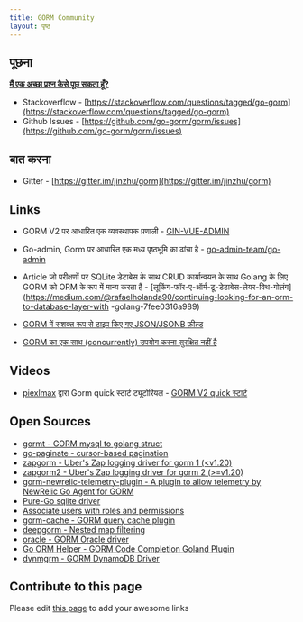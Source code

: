 ```yaml
---
title: GORM Community
layout: पृष्ठ
---
```


## पूछना

**[मैं एक अच्छा प्रश्न कैसे पूछ सकता हूँ?](https://stackoverflow.com/help/how-to-ask)**

* Stackoverflow - [https://stackoverflow.com/questions/tagged/go-gorm](https://stackoverflow.com/questions/tagged/go-gorm)
* Github Issues - [https://github.com/go-gorm/gorm/issues](https://github.com/go-gorm/gorm/issues)

## बात करना

* Gitter - [https://gitter.im/jinzhu/gorm](https://gitter.im/jinzhu/gorm)

## Links

* GORM V2 पर आधारित एक व्यवस्थापक प्रणाली - [GIN-VUE-ADMIN](https://github.com/flipped-aurora/gin-vue-admin)

* Go-admin, Gorm पर आधारित एक मध्य पृष्ठभूमि का ढांचा है - [go-admin-team/go-admin](https://github.com/go-admin-team/go-admin)

* Article जो परीक्षणों पर SQLite डेटाबेस के साथ CRUD कार्यान्वयन के साथ Golang के लिए GORM को ORM के रूप में मान्य करता है - [लूकिंग-फॉर-ए-ऑर्म-टू-डेटाबेस-लेयर-विथ-गोलंग](https://medium.com/@rafaelholanda90/continuing-looking-for-an-orm-to-database-layer-with -golang-7fee0316a989)

* [GORM में सशक्त रूप से टाइप किए गए JSON/JSONB फ़ील्ड](https://www.terminateandstayresident.com/2022-07-13/orm-json)

* [GORM का एक साथ (concurrently) उपयोग करना सुरक्षित नहीं है](https://zhuanlan.zhihu.com/p/556065676)

## Videos

* [piexlmax](https://github.com/piexlmax) द्वारा Gorm quick स्टार्ट ट्यूटोरियल - [GORM V2 quick स्टार्ट](https://www.bilibili.com/video/BV1E64y1472a#reply5032293079)

## Open Sources

* [gormt - GORM mysql to golang struct](https://github.com/xxjwxc/gormt)
* [go-paginate - cursor-based pagination](https://github.com/raphaelvigee/go-paginate)
* [zapgorm - Uber's Zap logging driver for gorm 1 (<v1.20)](https://github.com/moul/zapgorm)
* [zapgorm2 - Uber's Zap logging driver for gorm 2 (>=v1.20)](https://github.com/moul/zapgorm2)
* [gorm-newrelic-telemetry-plugin - A plugin to allow telemetry by NewRelic Go Agent for GORM](https://github.com/rafaelhl/gorm-newrelic-telemetry-plugin)
* [Pure-Go sqlite driver](https://github.com/glebarez/sqlite)
* [Associate users with roles and permissions](https://github.com/Permify/permify-gorm)
* [gorm-cache - GORM query cache plugin](https://github.com/liyuan1125/gorm-cache)
* [deepgorm - Nested map filtering](https://github.com/survivorbat/gorm-deep-filtering)
* [oracle - GORM Oracle driver](https://github.com/CengSin/oracle)
* [Go ORM Helper - GORM Code Completion Goland Plugin](https://github.com/maiqingqiang/go-orm-helper)
* [dynmgrm - GORM DynamoDB Driver](https://github.com/miyamo2/dynmgrm)

## <span id="contribute">Contribute to this page</span>

Please edit [this page](https://github.com/go-gorm/gorm.io/edit/master/pages/community.md) to add your awesome links
